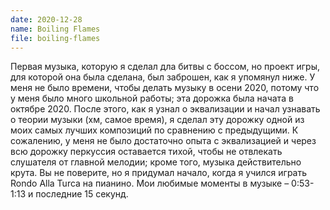 ```yaml
---
date: 2020-12-28
name: Boiling Flames
file: boiling-flames
---
```


Первая музыка, которую я сделал дла битвы с боссом, но проект игры, для которой она была сделана, был заброшен, как я упомянул ниже. У меня не было времени, чтобы делать музыку в осени 2020, потому что у меня было много школьной работы; эта дорожка была начата в октябре 2020. После этого, как я узнал о эквализации и начал узнавать о теории музыки (хм, самое время), я сделал эту дорожку одной из моих самых лучших композиций по сравнению с предыдущими. К сожалению, у меня не было достаточно опыта с эквализацией и через всю дорожку перкуссия оставается тихой, чтобы не отвлекать слушателя от главной мелодии; кроме того, музыка действительно крута. Вы не поверите, но я придумал начало, когда я учился играть Rondo Alla Turca на пианино. Мои любимые моменты в музыке – 0:53-1:13 и последние 15 секунд.